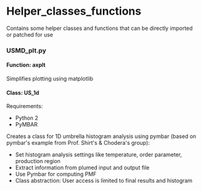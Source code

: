 # Helper_classes_functions
Contains some helper classes and functions that can be directly imported or patched for use

### USMD_plt.py

#### Function: axplt

Simplifies plotting using matplotlib

#### Class: US_1d

Requirements:

- Python 2
- PyMBAR

Creates a class for 1D umbrella histogram analysis using pymbar (based on pymbar's example from Prof. Shirt's & Chodera's group):
- Set histogram analysis settings like temperature, order parameter, production region
- Extract information from plumed input and output file
- Use Pymbar for computing PMF
- Class abstraction: User access is limited to final results and histogram
